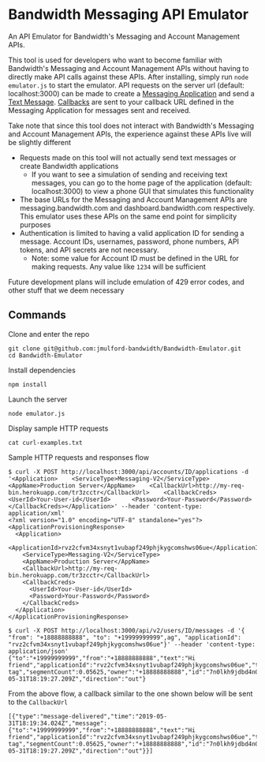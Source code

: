 # Bandwidth Messaging API Emulator

An API Emulator for Bandwidth's Messaging and Account Management APIs. 

This tool is used for developers who want to become familiar with Bandwidth's Messaging and Account Management APIs without having to directly make API calls against these APIs. After installing, simply run `node emulator.js` to start the emulator. API requests on the server url (default: localhost:3000) can be made to create a [Messaging Application](https://dev.bandwidth.com/v2-messaging/applications/postApplications.html) and send a [Text Message](https://dev.bandwidth.com/v2-messaging/methods/createMessage.html). [Callbacks](https://dev.bandwidth.com/v2-messaging/events/messageEvents.html) are sent to your callback URL defined in the Messaging Application for messages sent and received.

Take note that since this tool does not interact with Bandwidth's Messaging and Account Management APIs, the experience against these APIs live will be slightly different
* Requests made on this tool will not actually send text messages or create Bandwidth applications
  * If you want to see a simulation of sending and receiving text messages, you can go to the home page of the application (default: localhost:3000) to view a phone GUI that simulates this functionality
* The base URLs for the Messaging and Account Management APIs are messaging.bandwidth.com and dashboard.bandwidth.com respectively. This emulator uses these APIs on the same end point for simplicity purposes
* Authentication is limited to having a valid application ID for sending a message. Account IDs, usernames, password, phone numbers, API tokens, and API secrets are not necessary.
  * Note: some value for Account ID must be defined in the URL for making requests. Any value like `1234` will be sufficient

Future development plans will include emulation of 429 error codes, and other stuff that we deem necessary

## Commands

Clone and enter the repo
```
git clone git@github.com:jmulford-bandwidth/Bandwidth-Emulator.git
cd Bandwidth-Emulator
```

Install dependencies
```
npm install
```

Launch the server
```
node emulator.js
```

Display sample HTTP requests
```
cat curl-examples.txt
```

Sample HTTP requests and responses flow
```
$ curl -X POST http://localhost:3000/api/accounts/ID/applications -d '<Application>    <ServiceType>Messaging-V2</ServiceType>    <AppName>Production Server</AppName>    <CallbackUrl>http://my-req-bin.herokuapp.com/tr3zcctr</CallbackUrl>    <CallbackCreds>      <UserId>Your-User-id</UserId>      <Password>Your-Password</Password>  </CallbackCreds></Application>' --header 'content-type: application/xml'
<?xml version="1.0" encoding="UTF-8" standalone="yes"?>
<ApplicationProvisioningResponse>
  <Application>
    <ApplicationId>rvz2cfvm34xsnyt1vubapf249phjkygcomshws06ue</ApplicationId>
    <ServiceType>Messaging-V2</ServiceType>
    <AppName>Production Server</AppName>
    <CallbackUrl>http://my-req-bin.herokuapp.com/tr3zcctr</CallbackUrl>
    <CallbackCreds>
      <UserId>Your-User-id</UserId>
      <Password>Your-Password</Password>
    </CallbackCreds>
  </Application>
</ApplicationProvisioningResponse>

$ curl -X POST http://localhost:3000/api/v2/users/ID/messages -d '{ "from": "+18888888888", "to": "+19999999999",ag", "applicationId": "rvz2cfvm34xsnyt1vubapf249phjkygcomshws06ue"}' --header 'content-type: application/json'
{"to":"+19999999999","from":"+18888888888","text":"Hi friend","applicationId":"rvz2cfvm34xsnyt1vubapf249phjkygcomshws06ue","tag":"My tag","segmentCount":0.05625,"owner":"+18888888888","id":"7n0lkh9jdbd4n0yenvjx3nh2e4rg7rvg4aekc4hxw9v","time":"2019-05-31T18:19:27.209Z","direction":"out"} 
```

From the above flow, a callback similar to the one shown below will be sent to the `CallbackUrl`
```
[{"type":"message-delivered","time":"2019-05-31T18:19:34.024Z","message":{"to":"+19999999999","from":"+18888888888","text":"Hi friend","applicationId":"rvz2cfvm34xsnyt1vubapf249phjkygcomshws06ue","tag":"My tag","segmentCount":0.05625,"owner":"+18888888888","id":"7n0lkh9jdbd4n0yenvjx3nh2e4rg7rvg4aekc4hxw9v","time":"2019-05-31T18:19:27.209Z","direction":"out"}}]
```
